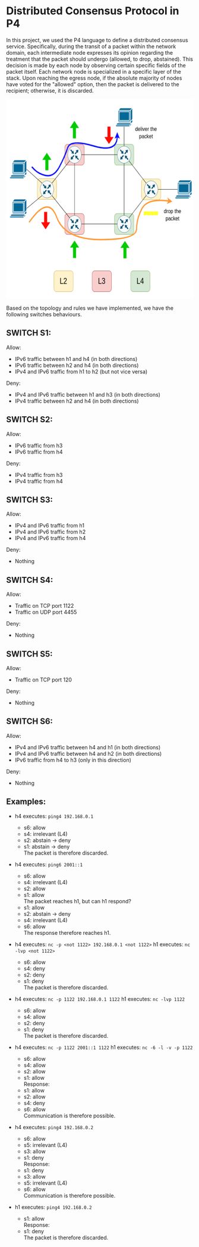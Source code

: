 # Distributed Consensus Protocol in P4

In this project, we used the P4 language to define a distributed consensus service. Specifically, during the transit of a packet within the network domain, each intermediate node expresses its opinion regarding the treatment that the packet should undergo (allowed, to drop, abstained). This decision is made by each node by observing certain specific fields of the packet itself. Each network node is specialized in a specific layer of the stack. Upon reaching the egress node, if the absolute majority of nodes have voted for the "allowed" option, then the packet is delivered to the recipient; otherwise, it is discarded. 

<img src="shared/topology.png" alt="topology" width="634" height="537">

Based on the topology and rules we have implemented, we have the following switches behaviours.

## SWITCH S1:

Allow:
- IPv6 traffic between h1 and h4 (in both directions)
- IPv6 traffic between h2 and h4 (in both directions)
- IPv4 and IPv6 traffic from h1 to h2 (but not vice versa)

Deny:
- IPv4 and IPv6 traffic between h1 and h3 (in both directions)
- IPv4 traffic between h2 and h4 (in both directions)


## SWITCH S2:

Allow:
- IPv6 traffic from h3
- IPv6 traffic from h4

Deny:
- IPv4 traffic from h3
- IPv4 traffic from h4


## SWITCH S3:

Allow:
- IPv4 and IPv6 traffic from h1
- IPv4 and IPv6 traffic from h2
- IPv4 and IPv6 traffic from h4

Deny:
- Nothing


## SWITCH S4:

Allow:
- Traffic on TCP port 1122
- Traffic on UDP port 4455

Deny:
- Nothing


## SWITCH S5:

Allow:
- Traffic on TCP port 120

Deny:
- Nothing


## SWITCH S6:

Allow:
- IPv4 and IPv6 traffic between h4 and h1 (in both directions)
- IPv4 and IPv6 traffic between h4 and h2 (in both directions)
- IPv6 traffic from h4 to h3 (only in this direction)

Deny:
- Nothing


## Examples:

- h4 executes: `ping4 192.168.0.1`
	- s6: allow
	- s4: irrelevant (L4)
	- s2: abstain -> deny
	- s1: abstain -> deny\
	The packet is therefore discarded.

- h4 executes: `ping6 2001::1`
	- s6: allow
	- s4: irrelevant (L4)
	- s2: allow
	- s1: allow\
	The packet reaches h1, but can h1 respond?
	- s1: allow
	- s2: abstain -> deny
	- s4: irrelevant (L4)
	- s6: allow\
	The response therefore reaches h1.

- h4 executes: `nc -p <not 1122> 192.168.0.1 <not 1122>`
  h1 executes: `nc -lvp <not 1122>`
	- s6: allow
	- s4: deny
	- s2: deny
	- s1: deny\
	The packet is therefore discarded.

- h4 executes: `nc -p 1122 192.168.0.1 1122`
  h1 executes: `nc -lvp 1122`
	- s6: allow
	- s4: allow
	- s2: deny
	- s1: deny\
	The packet is therefore discarded.

- h4 executes: `nc -p 1122 2001::1 1122`
  h1 executes: `nc -6 -l -v -p 1122`
	- s6: allow
	- s4: allow
	- s2: allow
	- s1: allow\
	Response:
	- s1: allow
	- s2: allow
	- s4: deny
	- s6: allow\
	Communication is therefore possible.

- h4 executes: `ping4 192.168.0.2`
	- s6: allow
	- s5: irrelevant (L4)
	- s3: allow
	- s1: deny\
	Response:
	- s1: deny
	- s3: allow
	- s5: irrelevant (L4)
	- s6: allow\
	Communication is therefore possible.

- h1 executes: `ping4 192.168.0.2`
	- s1: allow\
	Response:
	- s1: deny\
	The packet is therefore discarded.
